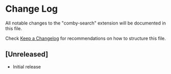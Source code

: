 # Change Log

All notable changes to the "comby-search" extension will be documented in this file.

Check [Keep a Changelog](http://keepachangelog.com/) for recommendations on how to structure this file.

## [Unreleased]

- Initial release